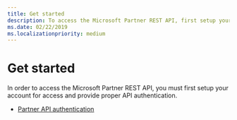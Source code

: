 ```yaml
---
title: Get started
description: To access the Microsoft Partner REST API, first setup your account for access and provide proper API authentication.
ms.date: 02/22/2019
ms.localizationpriority: medium
---
```


# Get started

In order to access the Microsoft Partner REST API, you must first setup your account for access and provide proper API authentication.

 - [Partner API authentication](api-authentication.md)
